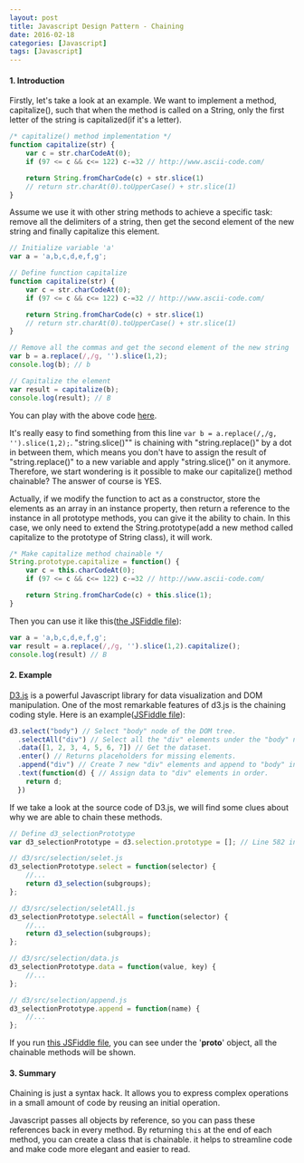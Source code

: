 ```yaml
---
layout: post
title: Javascript Design Pattern - Chaining
date: 2016-02-18
categories: [Javascript]
tags: [Javascript]
---
```


#### 1. Introduction

Firstly, let's take a look at an example. We want to implement a method, capitalize(), such that when the method is called on a String, only the first letter of the string is capitalized(if it's a letter).

```javascript
/* capitalize() method implementation */
function capitalize(str) {
    var c = str.charCodeAt(0);
    if (97 <= c && c<= 122) c-=32 // http://www.ascii-code.com/

    return String.fromCharCode(c) + str.slice(1)
    // return str.charAt(0).toUpperCase() + str.slice(1)
}
```

Assume we use it with other string methods to achieve a specific task: remove all the delimiters of a string, then get the second element of the new string and finally capitalize this element. 

```javascript
// Initialize variable 'a'
var a = 'a,b,c,d,e,f,g';

// Define function capitalize 
function capitalize(str) {
    var c = str.charCodeAt(0);
    if (97 <= c && c<= 122) c-=32 // http://www.ascii-code.com/

    return String.fromCharCode(c) + str.slice(1)
    // return str.charAt(0).toUpperCase() + str.slice(1)
}

// Remove all the commas and get the second element of the new string
var b = a.replace(/,/g, '').slice(1,2);
console.log(b); // b

// Capitalize the element
var result = capitalize(b);
console.log(result); // B
```

You can play with the above code [here](https://jsfiddle.net/ygodpva6/).

It's really easy to find something from this line `var b = a.replace(/,/g, '').slice(1,2);`. "string.slice()"" is chaining with "string.replace()" by a dot in between them, which means you don't have to assign the result of "string.replace()" to a new variable and apply "string.slice()" on it anymore. Therefore, we start wondering is it possible to make our capitalize() method chainable? The answer of course is YES.

Actually, if we modify the function to act as a constructor, store the elements as an array in an instance property, then return a reference to the instance in all prototype methods, you can give it the ability to chain. In this case, we only need to extend the String.prototype(add a new method called capitalize to the prototype of String class), it will work.

```javascript
/* Make capitalize method chainable */
String.prototype.capitalize = function() {
    var c = this.charCodeAt(0);
    if (97 <= c && c<= 122) c-=32 // http://www.ascii-code.com/

    return String.fromCharCode(c) + this.slice(1);
}
```

Then you can use it like this([the JSFiddle file](https://jsfiddle.net/ygodpva6/)):

```javascript
var a = 'a,b,c,d,e,f,g';
var result = a.replace(/,/g, '').slice(1,2).capitalize();
console.log(result) // B
```


#### 2. Example

[D3.js](https://d3js.org/) is a powerful Javascript library for data visualization and DOM manipulation. One of the most remarkable features of d3.js is the chaining coding style. Here is an example([JSFiddle file](https://jsfiddle.net/knk07rbj/)):

```javascript
d3.select("body") // Select "body" node of the DOM tree.
  .selectAll("div") // Select all the "div" elements under the "body" node. Here it will return a empty selection.
  .data([1, 2, 3, 4, 5, 6, 7]) // Get the dataset.
  .enter() // Returns placeholders for missing elements. 
  .append("div") // Create 7 new "div" elements and append to "body" in order.
  .text(function(d) { // Assign data to "div" elements in order.
    return d;
  })
```

If we take a look at the source code of D3.js, we will find some clues about why we are able to chain these methods.

```javascript
// Define d3_selectionPrototype
var d3_selectionPrototype = d3.selection.prototype = []; // Line 582 in d3.js

// d3/src/selection/selet.js
d3_selectionPrototype.select = function(selector) { 
    //...
    return d3_selection(subgroups);
};

// d3/src/selection/seletAll.js
d3_selectionPrototype.selectAll = function(selector) {
    //...
    return d3_selection(subgroups);
};

// d3/src/selection/data.js
d3_selectionPrototype.data = function(value, key) {
    //...
};

// d3/src/selection/append.js
d3_selectionPrototype.append = function(name) {
    //...
};
```

If you run [this JSFiddle file](https://jsfiddle.net/knk07rbj/), you can see under the '__proto__' object, all the chainable methods will be shown.

#### 3. Summary

Chaining is just a syntax hack. It allows you to express complex operations in a small amount of code by reusing an initial operation.

Javascript passes all objects by reference, so you can pass these references back in every method. By returning `this` at the end of each method, you can create a class that is chainable. it helps to streamline code and make code more elegant and easier to read.















